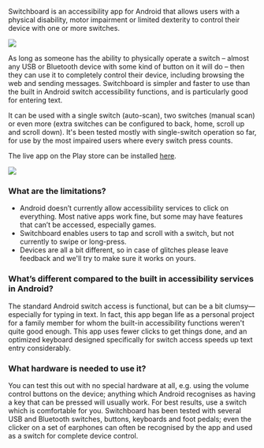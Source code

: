 Switchboard is an accessibility app for Android that allows users with a physical disability, motor impairment or limited dexterity to control their device with one or more switches.

<a href="https://jqug.github.io/switchboard/images/demo.mp4" target="_blank">
  <img src="https://jqug.github.io/switchboard/images/demo.gif" />
</a>

As long as someone has the ability to physically operate a switch – almost any USB or Bluetooth device with some kind of button on it will do – then they can use it to completely control their device, including browsing the web and sending messages. Switchboard is simpler and faster to use than the built in Android switch accessibility functions, and is particularly good for entering text.

It can be used with a single switch (auto-scan), two switches (manual scan) or even more (extra switches can be configured to back, home, scroll up and scroll down). It's been tested mostly with single-switch operation so far, for use by the most impaired users where every switch press counts.

The live app on the Play store can be installed [here](https://play.google.com/store/apps/details?id=ug.air.switchaccess&hl=en).

<a href="https://play.google.com/store/apps/details?id=ug.air.switchaccess" target="_blank">
  <img src="https://jqug.github.io/switchboard/images/google-play-badge.png" />
</a>

### What are the limitations?

* Android doesn’t currently allow accessibility services to click on everything. Most native apps work fine, but some may have features that can’t be accessed, especially games.
* Switchboard enables users to tap and scroll with a switch, but not currently to swipe or long-press.
* Devices are all a bit different, so in case of glitches please leave feedback and we'll try to make sure it works on yours.

### What’s different compared to the built in accessibility services in Android?

The standard Android switch access is functional, but can be a bit clumsy—especially for typing in text. In fact, this app began life as a personal project for a family member for whom the built-in accessibility functions weren't quite good enough. This app uses fewer clicks to get things done, and an optimized keyboard designed specifically for switch access speeds up text entry considerably.

### What hardware is needed to use it?

You can test this out with no special hardware at all, e.g. using the volume control buttons on the device; anything which Android recognises as having a key that can be pressed will usually work. For best results, use a switch which is comfortable for you. Switchboard has been tested with several USB and Bluetooth switches, buttons, keyboards and foot pedals; even the clicker on a set of earphones can often be recognised by the app and used as a switch for complete device control.
